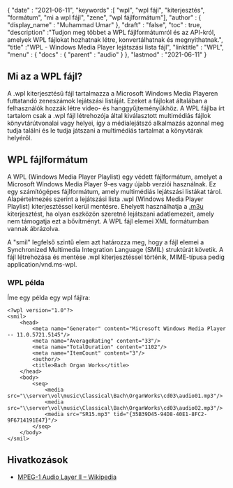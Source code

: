 {
  "date" : "2021-06-11",
  "keywords" :[ "wpl", "wpl fájl", "kiterjesztés", "formátum", "mi a wpl fájl", "zene", "wpl fájlformátum"],
  "author" : {
    "display_name" : "Muhammad Umar"
},
  "draft" : "false",
  "toc" : true,
  "description" :"Tudjon meg többet a WPL fájlformátumról és az API-król, amelyek WPL fájlokat hozhatnak létre, konvertálhatnak és megnyithatnak.",
  "title" :"WPL - Windows Media Player lejátszási lista fájl",
  "linktitle" : "WPL",
  "menu" : {
    "docs" : {
      "parent" : "audio"
}
},
  "lastmod" : "2021-06-11"
}

## Mi az a WPL fájl?

A .wpl kiterjesztésű fájl tartalmazza a Microsoft Windows Media Playeren futtatandó zeneszámok lejátszási listáját. Ezeket a fájlokat általában a felhasználók hozzák létre video- és hanggyűjteményükhöz. A WPL fájlba írt tartalom csak a .wpl fájl létrehozója által kiválasztott multimédiás fájlok könyvtárútvonalai vagy helyei, így a médialejátszó alkalmazás azonnal meg tudja találni és le tudja játszani a multimédiás tartalmat a könyvtárak helyéről.

## WPL fájlformátum

A WPL (Windows Media Player Playlist) egy védett fájlformátum, amelyet a Microsoft Windows Media Player 9-es vagy újabb verziói használnak. Ez egy számítógépes fájlformátum, amely multimédiás lejátszási listákat tárol. Alapértelmezés szerint a lejátszási lista .wpl (Windows Media Player Playlist) kiterjesztéssel kerül mentésre. Ehelyett használhatja a [.m3u](/hu/audio/m3u/) kiterjesztést, ha olyan eszközön szeretné lejátszani adatlemezeit, amely nem támogatja ezt a bővítményt. A WPL fájl elemei XML formátumban vannak ábrázolva.

A "smil" legfelső szintű elem azt határozza meg, hogy a fájl elemei a Synchronized Multimedia Integration Language (SMIL) struktúrát követik. A fájl létrehozása és mentése .wpl kiterjesztéssel történik, MIME-típusa pedig application/vnd.ms-wpl.

### WPL példa

Íme egy példa egy wpl fájlra:
```
<?wpl version="1.0"?>
<smil>
    <head>
        <meta name="Generator" content="Microsoft Windows Media Player -- 11.0.5721.5145"/>
        <meta name="AverageRating" content="33"/>
        <meta name="TotalDuration" content="1102"/>
        <meta name="ItemCount" content="3"/>
        <author/>
        <title>Bach Organ Works</title>
    </head>
    <body>
        <seq>
            <media src="\\server\vol\music\Classical\Bach\OrganWorks\cd03\audio01.mp3"/>
            <media src="\\server\vol\music\Classical\Bach\OrganWorks\cd03\audio02.mp3"/>
            <media src="SR15.mp3" tid="{35B39D45-94D8-40E1-8FC2-9F6714191E47}"/>
        </seq>
    </body>
</smil>
```




## Hivatkozások ##

* [MPEG-1 Audio Layer II – Wikipedia](https://en.wikipedia.org/wiki/MPEG-1_Audio_Layer_II)

